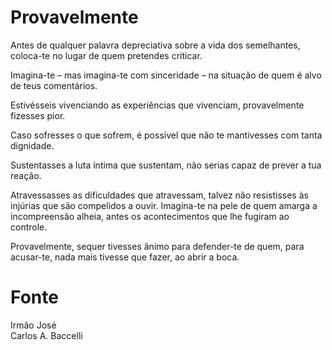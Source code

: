 # Provavelmente

Antes de qualquer palavra depreciativa sobre a vida dos semelhantes, coloca-te no lugar de quem pretendes criticar. 

Imagina-te – mas imagina-te com sinceridade – na situação de quem é alvo de teus comentários.

Estivésseis vivenciando as experiências que vivenciam, provavelmente fizesses pior.

Caso sofresses o que sofrem, é possível que não te mantivesses com tanta dignidade.

Sustentasses a luta íntima que sustentam, não serias capaz de prever a tua reação. 

Atravessasses as dificuldades que atravessam, talvez não resistisses às injúrias que são compelidos a ouvir. Imagina-te na pele de quem amarga a incompreensão alheia, antes os acontecimentos que lhe fugiram ao controle. 

Provavelmente, sequer tivesses ânimo para defender-te de quem, para acusar-te, nada mais tivesse que fazer, ao abrir a boca.  

# Fonte
Irmão José  
Carlos A. Baccelli  

